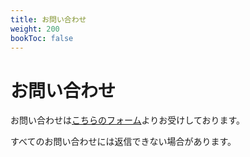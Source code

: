 ```yaml
---
title: お問い合わせ
weight: 200
bookToc: false
---
```


# お問い合わせ

お問い合わせは[こちらのフォーム](https://docs.google.com/forms/d/e/1FAIpQLScoX0anufssjZboCfd4y3eZU0qT87GMDammEpKtSMretOI9-A/viewform)よりお受けしております。

すべてのお問い合わせには返信できない場合があります。

